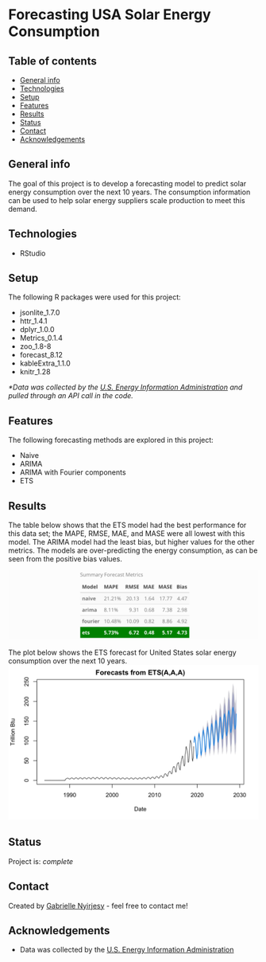 # Forecasting USA Solar Energy Consumption


## Table of contents
* [General info](#general-info)
* [Technologies](#technologies)
* [Setup](#setup)
* [Features](#features)
* [Results](#results)
* [Status](#status)
* [Contact](#contact)
* [Acknowledgements](#acknowledgements)

## General info
The goal of this project is to develop a forecasting model to predict solar energy consumption over the next 10 years. The consumption information can be used to help solar energy suppliers scale production to meet this demand.

## Technologies
* RStudio

## Setup
The following R packages were used for this project:

* jsonlite_1.7.0
* httr_1.4.1  
* dplyr_1.0.0
* Metrics_0.1.4
* zoo_1.8-8
* forecast_8.12
* kableExtra_1.1.0
* knitr_1.28

_*Data was collected by the [U.S. Energy Information Administration](https://www.eia.gov/opendata/qb.php?category=711302&sdid=TOTAL.SOTCBUS.A) and pulled through an API call in the code._

## Features
The following forecasting methods are explored in this project:
 
* Naive
* ARIMA
* ARIMA with Fourier components
* ETS

## Results
The table below shows that the ETS model had the best performance for this data set; the MAPE, RMSE, MAE, and MASE were all lowest with this model. The ARIMA model had the least bias, but higher values for the other metrics. The models are over-predicting the energy consumption, as can be seen from the positive bias values. 

![Forecast_Summary](Forecast_Summary_Stats.png)

The plot below shows the ETS forecast for United States solar energy consumption over the next 10 years.
<img src="Forecast_Plot.PNG" />

## Status
Project is: _complete_

## Contact
Created by [Gabrielle Nyirjesy](https://www.linkedin.com/in/gabrielle-nyirjesy) - feel free to contact me!

## Acknowledgements
* Data was collected by the [U.S. Energy Information Administration](https://www.eia.gov/opendata/qb.php?category=711302&sdid=TOTAL.SOTCBUS.A)
